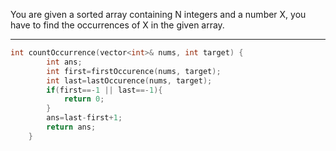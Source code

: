 You are given a sorted array containing N integers and a number X, you have to find the occurrences of X in the given array.

---
```cpp
int countOccurrence(vector<int>& nums, int target) {
        int ans;
        int first=firstOccurence(nums, target);
        int last=lastOccurence(nums, target);
        if(first==-1 || last==-1){
            return 0;
        }
        ans=last-first+1;
        return ans;
    }
```


